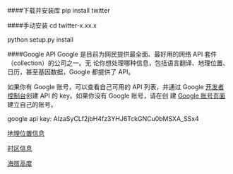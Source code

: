 ####下载并安装库
pip install twitter

####手动安装
cd twitter-x.xx.x

python setup.py install

####Google API
Google 是目前为网民提供最全面、最好用的网络 API 套件（collection）的公司之一。无
论你想处理哪种信息，包括语言翻译、地理位置、日历，甚至基因数据，Google 都提供了
API。

如果你有 Google 账号，可以查看自己可用的 API 列表，并通过 Google [开发者控制台](https://console.developers.google.com/)创建 API 的 key。如果你没有 Google 账号，请在创
建 [Google 账号页面](https://accounts.google.com/SignUp)建立自己的账号。

google api key: AIzaSyCLf2jbH4fz3YHJ6TckGNCu0bMSXA_SSx4
	
[地理位置信息](https://maps.googleapis.com/maps/api/geocode/json?address=1+Science+Park+Boston+MA+%2002114&key=AIzaSyCLf2jbH4fz3YHJ6TckGNCu0bMSXA_SSx4)

[时区信息](https://maps.googleapis.com/maps/api/timezone/json?location=42.3677994,-71.0708078&timestamp=1412649030&key=AIzaSyCLf2jbH4fz3YHJ6TckGNCu0bMSXA_SSx4)

[海拔高度](https://maps.googleapis.com/maps/api/elevation/json?locations=42.3677994,-71.0708078&key=AIzaSyCLf2jbH4fz3YHJ6TckGNCu0bMSXA_SSx4)
